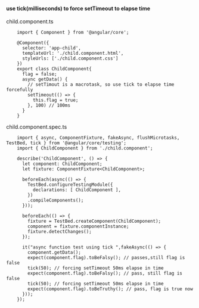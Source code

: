 #### use tick(milliseconds) to force setTimeout to elapse time

child.component.ts

        import { Component } from '@angular/core';

        @Component({
          selector: 'app-child',
          templateUrl: './child.component.html',
          styleUrls: ['./child.component.css']
        })
        export class ChildComponent{
          flag = false;
          async getData() {
            // setTimout is a macrotask, so use tick to elapse time forcefully
            setTimeout(() => {
              this.flag = true;
            }, 100) // 100ms
          }
        }

child.component.spec.ts


        import { async, ComponentFixture, fakeAsync, flushMicrotasks, TestBed, tick } from '@angular/core/testing';
        import { ChildComponent } from './child.component';

        describe('ChildComponent', () => {
          let component: ChildComponent;
          let fixture: ComponentFixture<ChildComponent>;

          beforeEach(async(() => {
            TestBed.configureTestingModule({
              declarations: [ ChildComponent ],
            })
            .compileComponents();
          }));

          beforeEach(() => {
            fixture = TestBed.createComponent(ChildComponent);
            component = fixture.componentInstance;
            fixture.detectChanges();
          });

          it("async function test using tick ",fakeAsync(() => {
            component.getData();
            expect(component.flag).toBeFalsy(); // passes,still flag is false
            tick(50); // forcing setTimeout 50ms elapse in time 
            expect(component.flag).toBeFalsy(); // pass, still flag is false
            tick(50); // forcing setTimeout 50ms elapse in time
            expect(component.flag).toBeTruthy(); // pass, flag is true now
          }));
        });
